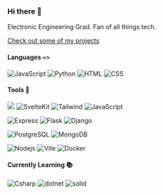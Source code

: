 ### Hi there 👋

Electronic Engineering Grad. Fan of all things tech.

[Check out some of my projects](https://profile-maker.vercel.app/profile/rnba12)

#### Languages `<⁄>`
<img src="https://img.shields.io/badge/-JavaScript-black?logo=javascript&logoColor=%F7DF1E&style=for-the-badge" alt="JavaScript"/>&nbsp;<img src="https://img.shields.io/badge/-Python-3776AB?logo=python&logoColor=white&style=for-the-badge" alt="Python"/>&nbsp;<img src="https://img.shields.io/badge/-HTML-E34F26?logo=html5&logoColor=white&style=for-the-badge" alt="HTML">&nbsp;<img src="https://img.shields.io/badge/-CSS-1572B6?logo=html5&logoColor=white&style=for-the-badge" alt="CSS">
#### Tools 🔧
<img src="https://img.shields.io/badge/-React-black?logo=react&style=for-the-badge">&nbsp;<img src="https://img.shields.io/badge/-SvelteKit-FF3E00?logo=svelte&logoColor=white&style=for-the-badge" alt="SvelteKit"/>&nbsp;<img src="https://img.shields.io/badge/-Tailwind-06B6D4?logo=tailwindcss&logoColor=white&style=for-the-badge" alt="Tailwind"/>&nbsp;<img src="https://img.shields.io/badge/-Bootstrap-7952B3?logo=bootstrap&logoColor=white&style=for-the-badge" alt="JavaScript"/>&nbsp;

<img src="https://img.shields.io/badge/-Express-black?logo=express&logoColor=white&style=for-the-badge" alt="Express">&nbsp;<img src="https://img.shields.io/badge/-Flask-black?logo=flask&logoColor=white&style=for-the-badge" alt="Flask">&nbsp;<img src="https://img.shields.io/badge/-Django-44B78B?logo=django&logoColor=white&style=for-the-badge" alt="Django">&nbsp;

<img src="https://img.shields.io/badge/-Postgresql-4169E1?logo=postgresql&logoColor=white&style=for-the-badge" alt="PostgreSQL">&nbsp;<img src="https://img.shields.io/badge/-MongoDB-47A248?logo=mongodb&logoColor=white&style=for-the-badge" alt="MongoDB"/>

<img src="https://img.shields.io/badge/-Node.js-339933?logo=nodedotjs&logoColor=white&style=for-the-badge" alt="Nodejs">&nbsp;<img src="https://img.shields.io/badge/-Vite-646CFF?logo=vite&logoColor=yellow&style=for-the-badge" alt="Vite">&nbsp;<img src="https://img.shields.io/badge/-Docker-2496ED?logo=docker&logoColor=white&style=for-the-badge" alt="Docker">&nbsp;
#### Currently Learning 📚
<img src="https://img.shields.io/badge/-C%23-239120?logo=csharp&logoColor=white&style=for-the-badge" alt="Csharp">&nbsp;<img src="https://img.shields.io/badge/-.NET-512BD4?logo=dotnet&logoColor=white&style=for-the-badge" alt="dotnet">&nbsp;<img src="https://img.shields.io/badge/-Solid-2C4F7C?logo=solid&logoColor=white&style=for-the-badge" alt="solid">&nbsp;
